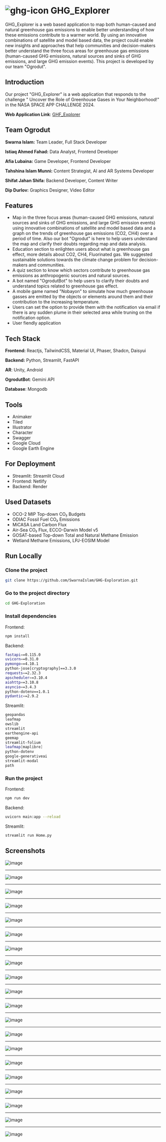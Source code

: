 
# ![ghg-icon](https://github.com/user-attachments/assets/2a4526f7-b6b4-4640-80d8-8a23caf1959d) GHG_Explorer 

GHG_Explorer is a web based application to map both human-caused and natural greenhouse gas emissions to enable better understanding of how these emissions contribute to a warmer world. By using an innovative combinations of satellite and model based data, the project could enable new insights and approaches that help communities and decision-makers better understand the three focus areas for greenhouse gas emissions (human-caused GHG emissions, natural sources and sinks of GHG emissions, and large GHG emission events). This project is developed by our team "Ogrodut". 

## Introduction

Our project "GHG_Explorer" is a web application that responds to the challenge "
Uncover the Role of Greenhouse Gases in Your Neighborhood!" in the NASA SPACE APP CHALLENGE 2024. 

**Web Application Link**: 
[GHF_Explorer](https://ghg-exploration.netlify.app/)  

## Team Ogrodut
**Swarna Islam:** Team Leader, Full Stack Developer

**Istiaq Ahmed Fahad:** Data Analyst, Frontend Developer

**Afia Lubaina:** Game Developer, Frontend Developer

**Tahshina Islam Munni:** Content Strategist, AI and AR Systems Developer

**Shifat Jahan Shifa:** Backend Developer, Content Writer

**Dip Durlov:** Graphics Designer, Video Editor 

## Features

- Map in the three focus areas (human-caused GHG emissions, natural sources and sinks of GHG emissions, and large GHG emission events) using innovative combinations of satellite and model based data and a graph on the trends of greenhouse gas emissions (CO2, CH4) over a period of time. Also our bot "Ogrodut" is here to help users understand the map and clarify their doubts regarding map and data analysis.
- Education section to enlighten users about what is greenhouse gas effect, more details about CO2, CH4, Fluorinated gas. We suggested sustainable solutions towards the climate change problem for decision-makers and communities.
- A quiz section to know which sectors contribute to greenhouse gas emissions as anthropogenic sources and natural sources.
- A bot named "OgrodutBot" to help users to clarify their doubts and understand topics related to greenhouse gas effect. 
- A mobile game named "Nobayon" to simulate how much greenhouse gasses are emitted by the objects or elements around them and their contribution to the increasing temperature.
- Users can set the option to provide them with the notification via email if there is any sudden plume in their selected area while truning on the notification option. 
- User fiendly application


## Tech Stack

**Frontend:** Reactjs, TailwindCSS, Material UI, Phaser, Shadcn, Daisyui

**Backend:** Python, Streamlit, FastAPI

**AR**: Unity, Android

**OgrodutBot**: Gemini API

**Database**: Mongodb

## Tools

- Animaker 
- Tiled
- Illustrator
- Character
- Swagger
- Google Cloud
- Google Earth Engine

## For Deployment

 - Streamlit: Streamlit Cloud
 - Frontend: Netlify
 - Backend: Render

## Used Datasets

 - OCO-2 MIP Top-down CO₂ Budgets 
 - ODIAC Fossil Fuel CO₂ Emissions
 - MiCASA Land Carbon Flux
 - Air-Sea CO₂ Flux, ECCO-Darwin Model v5
 - GOSAT-based Top-down Total and Natural Methane Emission
 - Wetland Methane Emissions, LPJ-EOSIM Model 

## Run Locally

### Clone the project

```bash
git clone https://github.com/SwarnaIslam/GHG-Exploration.git
```

### Go to the project directory

```bash
cd GHG-Exploration
```

### Install dependencies

Frontend: 

```bash 
npm install
``` 
Backend:
    
```bash
fastapi==0.115.0
uvicorn==0.31.0
pymongo==4.10.1
python-jose[cryptography]==3.3.0
requests==2.32.3
apscheduler==3.10.4
aiohttp==3.10.8
asyncio==3.4.3
python-dotenv==1.0.1
pydantic==2.9.2
```
Streamlit:
```bash
geopandas
leafmap
owslib
streamlit
earthengine-api
geemap
streamlit-folium
leafmap[maplibre]
python-dotenv
google-generativeai
streamlit-modal
path
```

### Run the project

Frontend:

```bash
npm run dev
```
Backend:

```bash
uvicorn main:app --reload
```

Streamlit:

```bash
streamlit run Home.py
``` 

## Screenshots

![image](https://github.com/user-attachments/assets/16e4316c-9eea-4591-a852-11f71f544120)

-----------------------------------------------------------------------------------------

![image](https://github.com/user-attachments/assets/d8cd56e0-e98b-48f4-b90c-6923de7135ab)

-----------------------------------------------------------------------------------------

![image](https://github.com/user-attachments/assets/e1d67e10-3c84-47fe-a4de-2fb16197e580)

-----------------------------------------------------------------------------------------

![image](https://github.com/user-attachments/assets/42a48db3-37e9-4343-bcd0-acffe2468eac)

-----------------------------------------------------------------------------------------

![image](https://github.com/user-attachments/assets/80ad1a3f-ef65-4043-8ab2-f654f1105cca)

-----------------------------------------------------------------------------------------

![image](https://github.com/user-attachments/assets/e8484657-ae43-4e50-9a76-6fc9b64f2ddb)

-----------------------------------------------------------------------------------------

![image](https://github.com/user-attachments/assets/bda330ba-a1a6-4993-8338-23568332fbd4)

-----------------------------------------------------------------------------------------

![image](https://github.com/user-attachments/assets/7de2d89c-2658-47b3-9468-b04a2d03f0b0)

-----------------------------------------------------------------------------------------

![image](https://github.com/user-attachments/assets/73d8a5b8-2ecd-44a7-964e-16cb10f9bbc1)

-----------------------------------------------------------------------------------------

![image](https://github.com/user-attachments/assets/ca31441d-0ef4-4382-a412-b70da2a7db34)

-----------------------------------------------------------------------------------------

![image](https://github.com/user-attachments/assets/bc9affc3-db3e-4438-8c52-8a3d4cf43f44)

-----------------------------------------------------------------------------------------

![image](https://github.com/user-attachments/assets/621531d8-b8f3-44e2-81b2-b0f79e755dcd)

-----------------------------------------------------------------------------------------

![image](https://github.com/user-attachments/assets/9d6a7444-3fd6-40d5-b7a5-31c8f09ca4ba)

-----------------------------------------------------------------------------------------

![image](https://github.com/user-attachments/assets/d1128521-971e-4540-afe4-d7f08f0ec6ff)

-----------------------------------------------------------------------------------------

![image](https://github.com/user-attachments/assets/93ccc6e4-a325-4bdb-bf79-826fbfc56cb6)

-----------------------------------------------------------------------------------------

![image](https://github.com/user-attachments/assets/97c65fde-1d99-4756-ad5f-b66b52454e14)

-----------------------------------------------------------------------------------------

![image](https://github.com/user-attachments/assets/d453650c-ff19-4931-9c66-a9425f080372)

-----------------------------------------------------------------------------------------

![image](https://github.com/user-attachments/assets/bab469cf-bbf7-458c-ace3-5133291771d8)

-----------------------------------------------------------------------------------------

![image](https://github.com/user-attachments/assets/bf02a2bb-ef8d-4ba1-b1fe-47433dc94d38)

-----------------------------------------------------------------------------------------

![image](https://github.com/user-attachments/assets/819ea118-e5be-443c-8c18-840c4765475b)   
